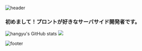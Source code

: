 ![header](https://capsule-render.vercel.app/api?type=waving&text=Let's%20Enjoy&animation=fadeIn&color=0:EEFF00,100:a82da8)

### 初めまして！プロントが好きなサーバサイド開発者です。
![hangyu's GitHub stats](https://github-readme-stats.vercel.app/api?username=hangyuCho&show_icons=true&theme=radical)
![](https://github-profile-trophy.vercel.app/?username=hangyuCho&row=2&column=3)

![footer](https://capsule-render.vercel.app/api?section=footer&type=waving)
